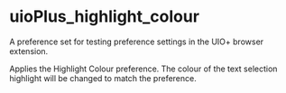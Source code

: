 # uioPlus_highlight_colour

A preference set for testing preference settings in the UIO+ browser extension.

Applies the Highlight Colour preference. The colour of the text selection highlight will be changed to match the preference.
